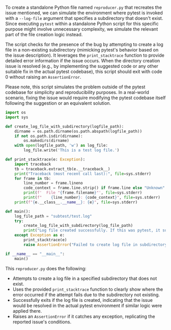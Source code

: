 To create a standalone Python file named `reproducer.py` that recreates the issue mentioned, we can simulate the environment where pytest is invoked with a `--log-file` argument that specifies a subdirectory that doesn't exist. Since executing `pytest` within a standalone Python script for this specific purpose might involve unnecessary complexity, we simulate the relevant part of the file creation logic instead. 

The script checks for the presence of the bug by attempting to create a log file in a non-existing subdirectory (mimicking pytest's behavior based on the issue description). It leverages the `print_stacktrace` function to provide detailed error information if the issue occurs. When the directory creation issue is resolved (e.g., by implementing the suggested code or any other suitable fix in the actual pytest codebase), this script should exit with code 0 without raising an `AssertionError`.

Please note, this script simulates the problem outside of the pytest codebase for simplicity and reproducibility purposes. In a real-world scenario, fixing the issue would require modifying the pytest codebase itself following the suggestion or an equivalent solution.

```python
import os
import sys

def create_log_file_with_subdirectory(logfile_path):
    dirname = os.path.dirname(os.path.abspath(logfile_path))
    if not os.path.isdir(dirname):
        os.makedirs(dirname)
    with open(logfile_path, 'w') as log_file:
        log_file.write('This is a test log file.')

def print_stacktrace(e: Exception):
    import traceback
    tb = traceback.extract_tb(e.__traceback__)
    print("Traceback (most recent call last):", file=sys.stderr)
    for frame in tb:
        line_number = frame.lineno
        code_context = frame.line.strip() if frame.line else "Unknown"
        print(f'  File "{frame.filename}"', file=sys.stderr)
        print(f"    {line_number}: {code_context}", file=sys.stderr)
    print(f"{e.__class__.__name__}: {e}", file=sys.stderr)

def main():
    log_file_path = "subtest/test.log"
    try:
        create_log_file_with_subdirectory(log_file_path)
        print("Log file created successfully. If this was pytest, it suggests the issue is fixed.")
    except Exception as e:
        print_stacktrace(e)
        raise AssertionError("Failed to create log file in subdirectory. This reproduces the reported issue.")

if __name__ == "__main__":
    main()
```

This `reproducer.py` does the following:
- Attempts to create a log file in a specified subdirectory that does not exist.
- Uses the provided `print_stacktrace` function to clearly show where the error occurred if the attempt fails due to the subdirectory not existing.
- Successfully exits if the log file is created, indicating that the issue would be resolved in the actual pytest environment if similar logic were applied there.
- Raises an `AssertionError` if it catches any exception, replicating the reported issue's conditions.